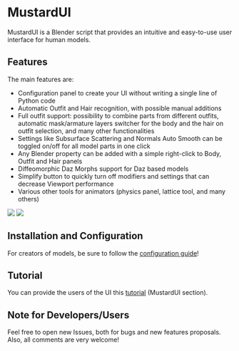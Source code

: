 # MustardUI

MustardUI is a Blender script that provides an intuitive and easy-to-use user interface for human models.

## Features

The main features are:

* Configuration panel to create your UI without writing a single line of Python code
* Automatic Outfit and Hair recognition, with possible manual additions
* Full outfit support: possibility to combine parts from different outfits, automatic mask/armature layers switcher for the body and the hair on outfit selection, and many other functionalities
* Settings like Subsurface Scattering and Normals Auto Smooth can be toggled on/off for all model parts in one click
* Any Blender property can be added with a simple right-click to Body, Outfit and Hair panels
* Diffeomorphic Daz Morphs support for Daz based models
* Simplify button to quickly turn off modifiers and settings that can decrease Viewport performance
* Various other tools for animators (physics panel, lattice tool, and many others)

![](https://i.ibb.co/2v8m743/Immagine-2022-11-26-011024.png)
![](https://i.ibb.co/z7gbkC9/Immagine-2022-11-26-011007.png)

## Installation and Configuration

For creators of models, be sure to follow the [configuration guide](https://github.com/Mustard2/MustardUI/wiki/Installation-and-Configuration)!

## Tutorial

You can provide the users of the UI this [tutorial](https://mustard3d.eu/documentation/#mustardui-and-tools) (MustardUI section).

## Note for Developers/Users

Feel free to open new Issues, both for bugs and new features proposals. Also, all comments are very welcome!
